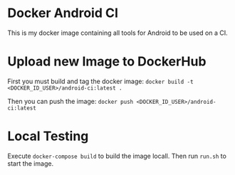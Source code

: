 # Docker Android CI

This is my docker image containing all tools for Android to be used on a CI.

# Upload new Image to DockerHub
First you must build and tag the docker image: `docker build -t <DOCKER_ID_USER>/android-ci:latest .`

Then you can push the image: `docker push <DOCKER_ID_USER>/android-ci:latest`

# Local Testing
Execute `docker-compose build` to build the image locall.
Then run `run.sh` to start the image.
